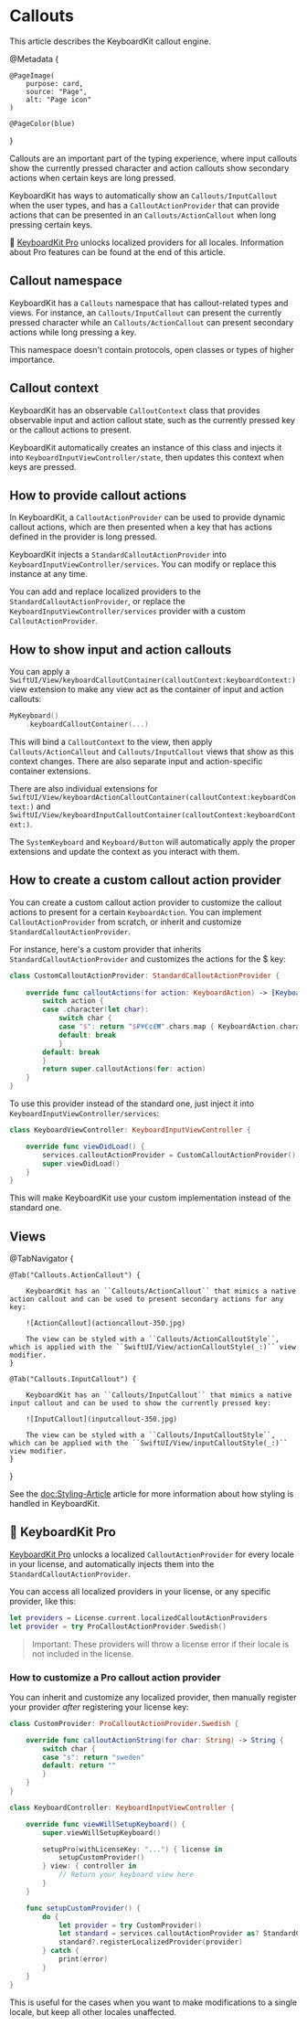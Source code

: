 # Callouts

This article describes the KeyboardKit callout engine.

@Metadata {

    @PageImage(
        purpose: card,
        source: "Page",
        alt: "Page icon"
    )

    @PageColor(blue)
}

Callouts are an important part of the typing experience, where input callouts show the currently pressed character and action callouts show secondary actions when certain keys are long pressed.

KeyboardKit has ways to automatically show an ``Callouts/InputCallout`` when the user types, and has a ``CalloutActionProvider`` that can provide actions that can be presented in an ``Callouts/ActionCallout`` when long pressing certain keys.

👑 [KeyboardKit Pro][Pro] unlocks localized providers for all locales. Information about Pro features can be found at the end of this article.

[Pro]: https://github.com/KeyboardKit/KeyboardKitPro



## Callout namespace

KeyboardKit has a ``Callouts`` namespace that has callout-related types and views. For instance, an ``Callouts/InputCallout`` can present the currently pressed character while an ``Callouts/ActionCallout`` can present secondary actions while long pressing a key.

This namespace doesn't contain protocols, open classes or types of higher importance.



## Callout context

KeyboardKit has an observable ``CalloutContext`` class that provides observable input and action callout state, such as the currently pressed key or the callout actions to present.

KeyboardKit automatically creates an instance of this class and injects it into ``KeyboardInputViewController/state``, then updates this context when keys are pressed.



## How to provide callout actions

In KeyboardKit, a ``CalloutActionProvider`` can be used to provide dynamic callout actions, which are then presented when a key that has actions defined in the provider is long pressed.

KeyboardKit injects a ``StandardCalloutActionProvider`` into ``KeyboardInputViewController/services``. You can modify or replace this instance at any time.

You can add and replace localized providers to the ``StandardCalloutActionProvider``, or replace the ``KeyboardInputViewController/services`` provider with a custom ``CalloutActionProvider``.



## How to show input and action callouts

You can apply a ``SwiftUI/View/keyboardCalloutContainer(calloutContext:keyboardContext:)`` view extension to make any view act as the container of input and action callouts:

```swift
MyKeyboard()
    .keyboardCalloutContainer(...)
```

This will bind a ``CalloutContext`` to the view, then apply ``Callouts/ActionCallout`` and ``Callouts/InputCallout`` views that show as this context changes. There are also separate input and action-specific container extensions.

There are also individual extensions for ``SwiftUI/View/keyboardActionCalloutContainer(calloutContext:keyboardContext:)`` and ``SwiftUI/View/keyboardInputCalloutContainer(calloutContext:keyboardContext:)``. 

The ``SystemKeyboard`` and ``Keyboard/Button`` will automatically apply the proper extensions and update the context as you interact with them.



## How to create a custom callout action provider

You can create a custom callout action provider to customize the callout actions to present for a certain ``KeyboardAction``. You can implement ``CalloutActionProvider`` from scratch, or inherit and customize ``StandardCalloutActionProvider``.

For instance, here's a custom provider that inherits ``StandardCalloutActionProvider`` and customizes the actions for the $ key:

```swift
class CustomCalloutActionProvider: StandardCalloutActionProvider {
    
    override func calloutActions(for action: KeyboardAction) -> [KeyboardAction] {
        switch action {
        case .character(let char):
            switch char {
            case "$": return "$₽¥€¢£₩".chars.map { KeyboardAction.character($0) }
            default: break
            }
        default: break
        }
        return super.calloutActions(for: action)
    }
}
```

To use this provider instead of the standard one, just inject it into ``KeyboardInputViewController/services``:

```swift
class KeyboardViewController: KeyboardInputViewController {

    override func viewDidLoad() {
        services.calloutActionProvider = CustomCalloutActionProvider()
        super.viewDidLoad()
    }
}
```

This will make KeyboardKit use your custom implementation instead of the standard one.



## Views

@TabNavigator {
    
    @Tab("Callouts.ActionCallout") {
        
        KeyboardKit has an ``Callouts/ActionCallout`` that mimics a native action callout and can be used to present secondary actions for any key:
        
        ![ActionCallout](actioncallout-350.jpg)
        
        The view can be styled with a ``Callouts/ActionCalloutStyle``, which is applied with the ``SwiftUI/View/actionCalloutStyle(_:)`` view modifier.
    }
    
    @Tab("Callouts.InputCallout") {
        
        KeyboardKit has an ``Callouts/InputCallout`` that mimics a native input callout and can be used to show the currently pressed key:
        
        ![InputCallout](inputcallout-350.jpg)  
        
        The view can be styled with a ``Callouts/InputCalloutStyle``, which can be applied with the ``SwiftUI/View/inputCalloutStyle(_:)`` view modifier.
    }
}

See the <doc:Styling-Article> article for more information about how styling is handled in KeyboardKit.




## 👑 KeyboardKit Pro

[KeyboardKit Pro][Pro] unlocks a localized ``CalloutActionProvider`` for every locale in your license, and automatically injects them into the ``StandardCalloutActionProvider``.

You can access all localized providers in your license, or any specific provider, like this:

```swift
let providers = License.current.localizedCalloutActionProviders
let provider = try ProCalloutActionProvider.Swedish()
```

> Important: These providers will throw a license error if their locale is not included in the license.


### How to customize a Pro callout action provider

You can inherit and customize any localized provider, then manually register your provider *after* registering your license key:

```swift
class CustomProvider: ProCalloutActionProvider.Swedish {

    override func calloutActionString(for char: String) -> String {
        switch char {
        case "s": return "sweden"
        default: return ""
        }
    }
}

class KeyboardController: KeyboardInputViewController {

    override func viewWillSetupKeyboard() {
        super.viewWillSetupKeyboard()

        setupPro(withLicenseKey: "...") { license in
            setupCustomProvider()
        } view: { controller in
            // Return your keyboard view here
        }
    }

    func setupCustomProvider() {
        do {
            let provider = try CustomProvider()
            let standard = services.calloutActionProvider as? StandardCalloutActionProvider
            standard?.registerLocalizedProvider(provider)
        } catch {
            print(error)
        }
    }
}
```

This is useful for the cases when you want to make modifications to a single locale, but keep all other locales unaffected.


[Pro]: https://github.com/KeyboardKit/KeyboardKitPro
